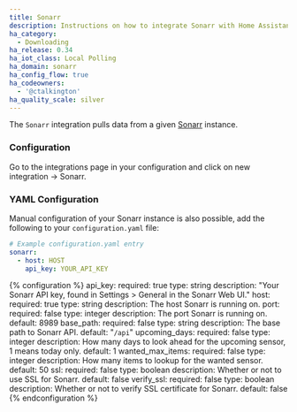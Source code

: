 ```yaml
---
title: Sonarr
description: Instructions on how to integrate Sonarr with Home Assistant
ha_category:
  - Downloading
ha_release: 0.34
ha_iot_class: Local Polling
ha_domain: sonarr
ha_config_flow: true
ha_codeowners:
  - '@ctalkington'
ha_quality_scale: silver
---
```


The `Sonarr` integration pulls data from a given [Sonarr](https://sonarr.tv/) instance.

### Configuration

Go to the integrations page in your configuration and click on new integration -> Sonarr.

### YAML Configuration

Manual configuration of your Sonarr instance is also possible, add the following to your `configuration.yaml` file:


```yaml
# Example configuration.yaml entry
sonarr:
  - host: HOST
    api_key: YOUR_API_KEY
```

{% configuration %}
api_key:
  required: true
  type: string
  description: "Your Sonarr API key, found in Settings > General in the Sonarr Web UI."
host:
  required: true
  type: string
  description: The host Sonarr is running on.
port:
  required: false
  type: integer
  description: The port Sonarr is running on.
  default: 8989
base_path:
  required: false
  type: string
  description: The base path to Sonarr API.
  default: "`/api`"
upcoming_days:
  required: false
  type: integer
  description: How many days to look ahead for the upcoming sensor, 1 means today only.
  default: 1
wanted_max_items:
  required: false
  type: integer
  description: How many items to lookup for the wanted sensor.
  default: 50
ssl:
  required: false
  type: boolean
  description: Whether or not to use SSL for Sonarr.
  default: false
verify_ssl:
  required: false
  type: boolean
  description: Whether or not to verify SSL certificate for Sonarr.
  default: false
{% endconfiguration %}
